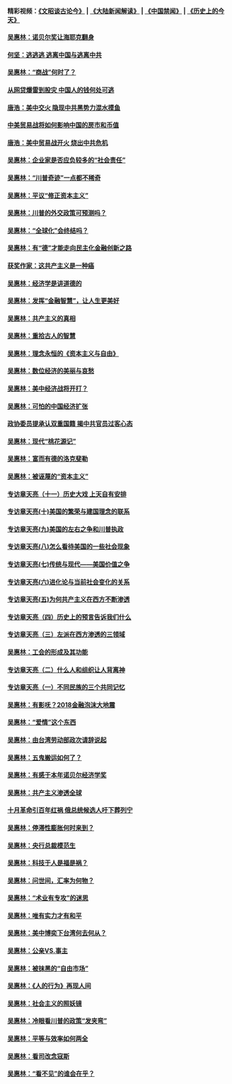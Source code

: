 #### 精彩视频：[《文昭谈古论今》](https://github.com/gfw-breaker/wenzhao/blob/master/README.md?t=12100031) | [《大陆新闻解读》](https://github.com/gfw-breaker/ntdtv-comedy/blob/master/README.md?t=12100031) | [《中国禁闻》](https://github.com/gfw-breaker/ntdtv-news/blob/master/README.md?t=12100031) | [《历史上的今天》](https://github.com/gfw-breaker/today-in-history/blob/master/README.md?t=12100031) 

#### [吴惠林：诺贝尔奖让海耶克翻身](../pages/nsc423/n10890049.md?t=12100031) 

#### [何坚：逃逃逃 逃离中国与逃离中共](../pages/nsc423/n10592891.md?t=12100031) 

#### [吴惠林：“商战”何时了？](../pages/nsc423/n10573558.md?t=12100031) 

#### [从网贷爆雷到股灾 中国人的钱何处可逃](../pages/nsc423/n10572800.md?t=12100031) 

#### [唐浩：美中交火 隐现中共黑势力混水摸鱼](../pages/nsc423/n10544040.md?t=12100031) 

#### [中美贸易战将如何影响中国的房市和币值](../pages/nsc423/n10543697.md?t=12100031) 

#### [唐浩：美中贸易战开火 烧出中共危机](../pages/nsc423/n10540126.md?t=12100031) 

#### [吴惠林：企业家是否应负较多的“社会责任”](../pages/nsc423/n10535022.md?t=12100031) 

#### [吴惠林：“川普奇迹”一点都不稀奇](../pages/nsc423/n10512808.md?t=12100031) 

#### [吴惠林：平议“修正资本主义”](../pages/nsc423/n10495724.md?t=12100031) 

#### [吴惠林：川普的外交政策可预测吗？](../pages/nsc423/n10462387.md?t=12100031) 

#### [吴惠林：“全球化”会终结吗？](../pages/nsc423/n10452838.md?t=12100031) 

#### [吴惠林：有“德”才能走向民主化金融创新之路](../pages/nsc423/n10432292.md?t=12100031) 

#### [获奖作家：这共产主义是一种癌](../pages/nsc423/n10431541.md?t=12100031) 

#### [吴惠林：经济学是讲道德的](../pages/nsc423/n10398014.md?t=12100031) 

#### [吴惠林：发挥“金融智慧”，让人生更美好](../pages/nsc423/n10375019.md?t=12100031) 

#### [吴惠林：共产主义的真相](../pages/nsc423/n10351394.md?t=12100031) 

#### [吴惠林：重拾古人的智慧](../pages/nsc423/n10337691.md?t=12100031) 

#### [吴惠林：理念永恒的《资本主义与自由》](../pages/nsc423/n10316274.md?t=12100031) 

#### [吴惠林：数位经济的美丽与哀愁](../pages/nsc423/n10292946.md?t=12100031) 

#### [吴惠林：美中经济战将开打？](../pages/nsc423/n10258825.md?t=12100031) 

#### [吴惠林：可怕的中国经济扩张](../pages/nsc423/n10219147.md?t=12100031) 

#### [政协委员提承认双重国籍 揭中共官员过客心态](../pages/nsc423/n10208809.md?t=12100031) 

#### [吴惠林：现代“桃花源记”](../pages/nsc423/n10185234.md?t=12100031) 

#### [吴惠林：富而有德的洛克斐勒](../pages/nsc423/n10142264.md?t=12100031) 

#### [吴惠林：被诬蔑的“资本主义”](../pages/nsc423/n10124816.md?t=12100031) 

#### [专访章天亮（十一）历史大戏 上天自有安排](../pages/nsc423/n10094905.md?t=12100031) 

#### [专访章天亮(十)美国的繁荣与建国理念的联系](../pages/nsc423/n10094899.md?t=12100031) 

#### [专访章天亮(九)美国的左右之争和川普执政](../pages/nsc423/n10094889.md?t=12100031) 

#### [专访章天亮(八)怎么看待美国的一些社会现象](../pages/nsc423/n10094857.md?t=12100031) 

#### [专访章天亮(七)传统与现代——美国价值之争](../pages/nsc423/n10093140.md?t=12100031) 

#### [专访章天亮(六)进化论与当前社会变化的关系](../pages/nsc423/n10092036.md?t=12100031) 

#### [专访章天亮(五)为何共产主义在西方不断渗透](../pages/nsc423/n10083620.md?t=12100031) 

#### [专访章天亮（四）历史上的预言告诉我们什么](../pages/nsc423/n10083606.md?t=12100031) 

#### [专访章天亮（三）左派在西方渗透的三领域](../pages/nsc423/n10081115.md?t=12100031) 

#### [吴惠林：工会的形成及其功能](../pages/nsc423/n10080633.md?t=12100031) 

#### [专访章天亮（二）什么人和组织让人背离神](../pages/nsc423/n10076637.md?t=12100031) 

#### [专访章天亮（一）不同民族的三个共同记忆](../pages/nsc423/n10074188.md?t=12100031) 

#### [吴惠林：有影呒？2018金融泡沫大地震](../pages/nsc423/n10040534.md?t=12100031) 

#### [吴惠林：“爱情”这个东西](../pages/nsc423/n10019423.md?t=12100031) 

#### [吴惠林：由台湾劳动部政次请辞说起](../pages/nsc423/n9979679.md?t=12100031) 

#### [吴惠林：五鬼搬运如何了？](../pages/nsc423/n9925338.md?t=12100031) 

#### [吴惠林：有感于本年诺贝尔经济学奖](../pages/nsc423/n9871883.md?t=12100031) 

#### [吴惠林：共产主义渗透全球](../pages/nsc423/n9812748.md?t=12100031) 

#### [十月革命引百年红祸 俄总统候选人吁下葬列宁](../pages/nsc423/n9810182.md?t=12100031) 

#### [吴惠林：停滞性膨胀何时来到？](../pages/nsc423/n9764136.md?t=12100031) 

#### [吴惠林：央行总裁模范生](../pages/nsc423/n9728134.md?t=12100031) 

#### [吴惠林：科技于人是福是祸？](../pages/nsc423/n9672982.md?t=12100031) 

#### [吴惠林：问世间，汇率为何物？](../pages/nsc423/n9621788.md?t=12100031) 

#### [吴惠林：“术业有专攻”的迷思](../pages/nsc423/n9580363.md?t=12100031) 

#### [吴惠林：唯有实力才有和平](../pages/nsc423/n9529599.md?t=12100031) 

#### [吴惠林：美中博奕下台湾何去何从？](../pages/nsc423/n9483598.md?t=12100031) 

#### [吴惠林：公亲VS.事主](../pages/nsc423/n9425637.md?t=12100031) 

#### [吴惠林：被抹黑的“自由市场”](../pages/nsc423/n9351545.md?t=12100031) 

#### [吴惠林：《人的行为》再现人间](../pages/nsc423/n9296339.md?t=12100031) 

#### [吴惠林：社会主义的照妖镜](../pages/nsc423/n9243460.md?t=12100031) 

#### [吴惠林：冷眼看川普的政策“发夹弯”](../pages/nsc423/n9120684.md?t=12100031) 

#### [吴惠林：平等与效率如何两全](../pages/nsc423/n9075430.md?t=12100031) 

#### [吴惠林：看司改念寇斯](../pages/nsc423/n9024915.md?t=12100031) 

#### [吴惠林：“看不见”的谁会在乎？](../pages/nsc423/n8977488.md?t=12100031) 

